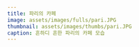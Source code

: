 ```yaml
---
title: 파리의 카페
image: assets/images/fulls/pari.JPG
thumbnail: assets/images/thumbs/pari.JPG
caption: 흔하디 흔한 파리의 카페 모습
---
```

